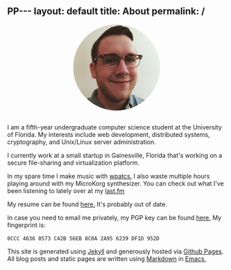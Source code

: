 PP---
layout: default
title: About
permalink: /
---
<div style="text-align:center">
  <img src="img/me.png" width="200" align="center" style="margin-bottom:30px; border-radius:200px">
</div>
I am a fifth-year undergraduate computer science student at the University of
Florida. My interests include web development, distributed systems,
cryptography, and Unix/Linux server administration.

I currently work at a small startup in Gainesville, Florida that's working on a
secure file-sharing and virtualization platform.

In my spare time I make music with [wpatcs.](http://wpatcs.bandcamp.com) I also waste multiple hours playing
around with my MicroKorg synthesizer. You can check out what I've been listening
to lately over at my [last.fm](http://www.last.fm/)

My resume can be found
[here.](https://dl.dropboxusercontent.com/u/11061210/Resume.pdf) It's probably
out of date.

In case you need to email me privately, my PGP key can be found [here.](key.asc)
My fingerprint is:

```
0CCC 4636 0573 C42B 56EB 8C0A 2A95 6239 DF1D 952D
```

This site is generated using [Jekyll](http://jekyllrb.com/) and generously
hosted via [Github Pages](https://pages.github.com/). All blog posts and static pages are written using [Markdown](http://daringfireball.net/projects/markdown/) in [Emacs.](http://www.gnu.org/software/emacs/)
